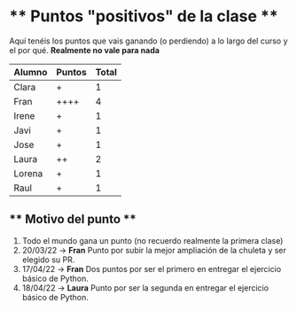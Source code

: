 # ** Puntos "positivos" de la clase **
Aquí tenéis los puntos que vais ganando (o perdiendo) a lo largo del curso y el por qué.
**Realmente no vale para nada**

| Alumno | Puntos                           | Total |
|--------|----------------------------------|-------|
| Clara  | +                                |      1|
| Fran   | ++++                             |      4|
| Irene  | +                                |      1|
| Javi   | +                                |      1|
| Jose   | +                                |      1|
| Laura  | ++                               |      2|
| Lorena | +                                |      1|
| Raul   | +                                |      1|


## ** Motivo del punto **
1. Todo el mundo gana un punto (no recuerdo realmente la primera clase)
2. 20/03/22 -> **Fran** Punto por subir la mejor ampliación de la chuleta y ser elegido su PR.
3. 17/04/22 -> **Fran** Dos puntos por ser el primero en entregar el ejercicio básico de Python.
4. 18/04/22 -> **Laura** Punto por ser la segunda en entregar el ejercicio básico de Python.